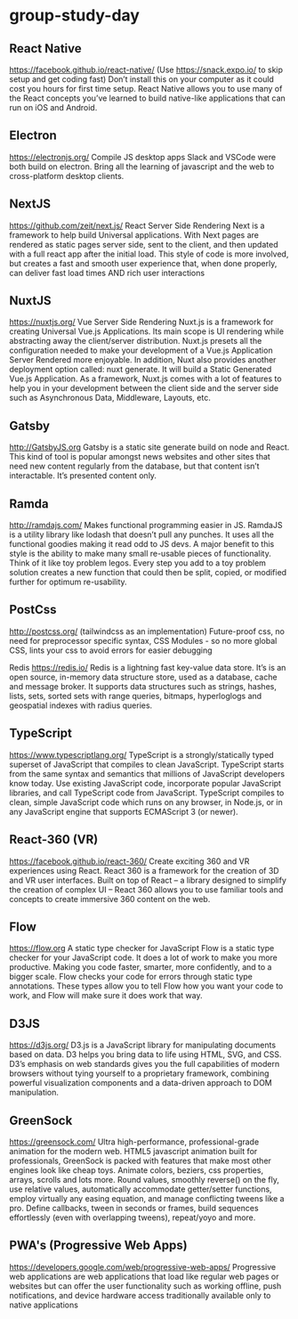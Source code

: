 # group-study-day

## React Native

https://facebook.github.io/react-native/ (Use https://snack.expo.io/ to skip setup and get coding fast) Don’t install this on your computer as it could cost you hours for first time setup. React Native allows you to use many of the React concepts you’ve learned to build native-like applications that can run on iOS and Android.

## Electron

https://electronjs.org/ Compile JS desktop apps Slack and VSCode were both build on electron. Bring all the learning of javascript and the web to cross-platform desktop clients.

## NextJS

https://github.com/zeit/next.js/ React Server Side Rendering Next is a framework to help build Universal applications. With Next pages are rendered as static pages server side, sent to the client, and then updated with a full react app after the initial load. This style of code is more involved, but creates a fast and smooth user experience that, when done properly, can deliver fast load times AND rich user interactions

## NuxtJS

https://nuxtjs.org/ Vue Server Side Rendering Nuxt.js is a framework for creating Universal Vue.js Applications. Its main scope is UI rendering while abstracting away the client/server distribution. Nuxt.js presets all the configuration needed to make your development of a Vue.js Application Server Rendered more enjoyable. In addition, Nuxt also provides another deployment option called: nuxt generate. It will build a Static Generated Vue.js Application. As a framework, Nuxt.js comes with a lot of features to help you in your development between the client side and the server side such as Asynchronous Data, Middleware, Layouts, etc.

## Gatsby

http://GatsbyJS.org Gatsby is a static site generate build on node and React. This kind of tool is popular amongst news websites and other sites that need new content regularly from the database, but that content isn’t interactable. It’s presented content only.

## Ramda

http://ramdajs.com/ Makes functional programming easier in JS. RamdaJS is a utility library like lodash that doesn’t pull any punches. It uses all the functional goodies making it read odd to JS devs. A major benefit to this style is the ability to make many small re-usable pieces of functionality. Think of it like toy problem legos. Every step you add to a toy problem solution creates a new function that could then be split, copied, or modified further for optimum re-usability.

## PostCss

http://postcss.org/ (tailwindcss as an implementation) Future-proof css, no need for preprocessor specific syntax, CSS Modules - so no more global CSS, lints your css to avoid errors for easier debugging

Redis https://redis.io/ Redis is a lightning fast key-value data store. It’s is an open source, in-memory data structure store, used as a database, cache and message broker. It supports data structures such as strings, hashes, lists, sets, sorted sets with range queries, bitmaps, hyperloglogs and geospatial indexes with radius queries.

## TypeScript

https://www.typescriptlang.org/ TypeScript is a strongly/statically typed superset of JavaScript that compiles to clean JavaScript. TypeScript starts from the same syntax and semantics that millions of JavaScript developers know today. Use existing JavaScript code, incorporate popular JavaScript libraries, and call TypeScript code from JavaScript. TypeScript compiles to clean, simple JavaScript code which runs on any browser, in Node.js, or in any JavaScript engine that supports ECMAScript 3 (or newer).

## React-360 (VR)

https://facebook.github.io/react-360/ Create exciting 360 and VR experiences using React. React 360 is a framework for the creation of 3D and VR user interfaces. Built on top of React – a library designed to simplify the creation of complex UI – React 360 allows you to use familiar tools and concepts to create immersive 360 content on the web.

## Flow

https://flow.org A static type checker for JavaScript Flow is a static type checker for your JavaScript code. It does a lot of work to make you more productive. Making you code faster, smarter, more confidently, and to a bigger scale. Flow checks your code for errors through static type annotations. These types allow you to tell Flow how you want your code to work, and Flow will make sure it does work that way.

## D3JS

https://d3js.org/ D3.js is a JavaScript library for manipulating documents based on data. D3 helps you bring data to life using HTML, SVG, and CSS. D3’s emphasis on web standards gives you the full capabilities of modern browsers without tying yourself to a proprietary framework, combining powerful visualization components and a data-driven approach to DOM manipulation.

## GreenSock

https://greensock.com/ Ultra high-performance, professional-grade animation for the modern web. HTML5 javascript animation built for professionals, GreenSock is packed with features that make most other engines look like cheap toys. Animate colors, beziers, css properties, arrays, scrolls and lots more. Round values, smoothly reverse() on the fly, use relative values, automatically accommodate getter/setter functions, employ virtually any easing equation, and manage conflicting tweens like a pro. Define callbacks, tween in seconds or frames, build sequences effortlessly (even with overlapping tweens), repeat/yoyo and more.

## PWA's (Progressive Web Apps)

https://developers.google.com/web/progressive-web-apps/
Progressive web applications are web applications that load like regular web pages or websites but can offer the user functionality such as working offline, push notifications, and device hardware access traditionally available only to native applications
